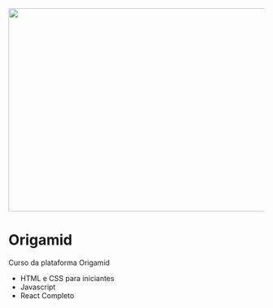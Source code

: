 <div align="center">
<img src="https://user-images.githubusercontent.com/71513260/151648758-ff040416-e554-4311-aa01-aaf090964b6d.png" width="600" height="400"/>
</div>


# Origamid
 Curso da plataforma Origamid

 - HTML e CSS para iniciantes
 - Javascript
 - React Completo
